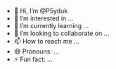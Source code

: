 - 👋 Hi, I’m @P5yduk  
- 👀 I’m interested in ...
- 🌱 I’m currently learning ...
- 💞️ I’m looking to collaborate on ...
- 📫 How to reach me ...
- 😄 Pronouns: ...
- ⚡ Fun fact: ...

<!---
P5yduk/P5yduk is a ✨ special ✨ repository because its `README.md` (this file) appears on your GitHub profile.
You can click the Preview link to take a look at your changes.
--->
